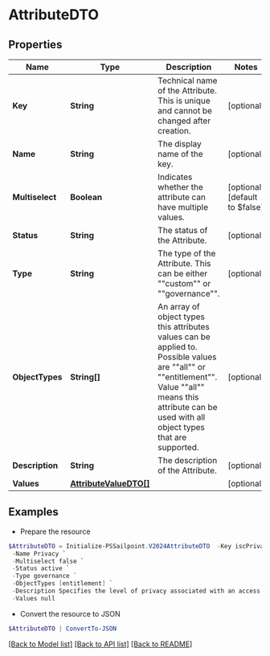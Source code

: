 # AttributeDTO
## Properties

Name | Type | Description | Notes
------------ | ------------- | ------------- | -------------
**Key** | **String** | Technical name of the Attribute. This is unique and cannot be changed after creation. | [optional] 
**Name** | **String** | The display name of the key. | [optional] 
**Multiselect** | **Boolean** | Indicates whether the attribute can have multiple values. | [optional] [default to $false]
**Status** | **String** | The status of the Attribute. | [optional] 
**Type** | **String** | The type of the Attribute. This can be either &quot;&quot;custom&quot;&quot; or &quot;&quot;governance&quot;&quot;. | [optional] 
**ObjectTypes** | **String[]** | An array of object types this attributes values can be applied to. Possible values are &quot;&quot;all&quot;&quot; or &quot;&quot;entitlement&quot;&quot;. Value &quot;&quot;all&quot;&quot; means this attribute can be used with all object types that are supported. | [optional] 
**Description** | **String** | The description of the Attribute. | [optional] 
**Values** | [**AttributeValueDTO[]**](AttributeValueDTO.md) |  | [optional] 

## Examples

- Prepare the resource
```powershell
$AttributeDTO = Initialize-PSSailpoint.V2024AttributeDTO  -Key iscPrivacy `
 -Name Privacy `
 -Multiselect false `
 -Status active `
 -Type governance `
 -ObjectTypes [entitlement] `
 -Description Specifies the level of privacy associated with an access item. `
 -Values null
```

- Convert the resource to JSON
```powershell
$AttributeDTO | ConvertTo-JSON
```

[[Back to Model list]](../README.md#documentation-for-models) [[Back to API list]](../README.md#documentation-for-api-endpoints) [[Back to README]](../README.md)

